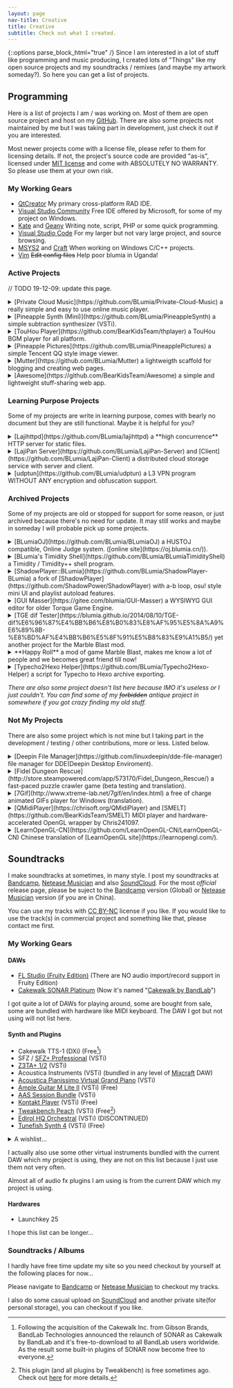 ```yaml
---
layout: page
nav-title: Creative
title: Creative
subtitle: Check out what I created.
---
```

{::options parse_block_html="true" /}
Since I am interested in a lot of stuff like programming and music producing, I created lots of "Things" like my open source projects and my soundtracks / remixes (and maybe my artwork someday?). So here you can get a list of projects.

## Programming

Here is a list of projects I am / was working on. Most of them are open source project and host on my [GitHub](https://github.com/BLumia/). There are also some projects not maintained by me but I was taking part in development, just check it out if you are interested.

Most newer projects come with a license file, please refer to them for licensing details. If not, the project's source code are provided "as-is", licensed under [MIT license](https://opensource.org/licenses/MIT) and come with ABSOLUTELY NO WARRANTY. So please use them at your own risk. 

### My Working Gears

 - [QtCreator](https://www.qt.io/download-open-source/) My primary cross-platform RAD IDE.
 - [Visual Studio Community](https://www.visualstudio.com/vs/community/) Free IDE offered by Microsoft, for some of my project on Windows.
 - [Kate](https://kate-editor.org/get-it/) and [Geany](https://www.geany.org/) Writing note, script, PHP or some quick programming.
 - [Visual Studio Code](https://code.visualstudio.com/) For my larger but not vary large project, and source browsing.
 - [MSYS2](https://www.msys2.org/) and [Craft](https://community.kde.org/Craft) When working on Windows C/C++ projects.
 - [Vim](http://www.vim.org/) ~~Edit config files~~ Help poor blumia in Uganda!

### Active Projects

// TODO 19-12-09: update this page.

<details>
<summary markdown="span">[Private Cloud Music](https://github.com/BLumia/Private-Cloud-Music) a really simple and easy to use online music player.</summary>

Private Cloud Music, short for PCM. It's a really simple and easy to use online music player, designed for quick private music hosting and sharing.

The project contains a single PHP script to provide the PCM API (Actually there is also a [Go version](https://github.com/BLumia/CloudMusicGo)) and all you need to do is upload it and your music files.

[Jxpxxzj](https://github.com/jxpxxzj) also did a react version of PCM front-end, [check it out here](https://github.com/BearKidsTeam/private-music-react).

I also wrote an [Android client](https://github.com/BLumia/PCM-Droid) for support offline listening and multi-server switching, but since I'm new to android, that android app is just.. emm.. doesn't works like what I want.
</details>
<details>
<summary markdown="span">[Pineapple Synth (Mini)](https://github.com/BLumia/PineappleSynth) a simple subtraction synthesizer (VSTi).</summary>

This is a simple subtraction synthesizer, delivered as VSTi plugin for DAWs like Cakewalk SONAR, FL Studio and etc.

Since it's just a simple synthesizer, and the project need a redesign [for some reason](https://github.com/BLumia/PineappleSynth/issues/2). Future development may comes with another new repo(omit the "mini" word from the project name). But I don't have enough time to working on this, maybe someday..
</details>
<details>
<summary markdown="span">[TouHou Player](https://github.com/BearKidsTeam/thplayer) a TouHou BGM player for all platform.</summary>

Co-op project with [Chris241097](https://github.com/chirs241097) .

This is a TouHou BGM player for all platform, with directly support for Linux, tested under my laptop (running Arch linux and Windows 10) and chris' laptop (running Gentoo).

Thanks to [thpacth/thtk](https://github.com/thpatch/thtk/), this player support all majer version (>=th07) of TouHou game. And it's possible to run under Mac but I can't test it since I never have a Mac computer.
</details>
<details>
<summary markdown="span">[Pineapple Pictures](https://github.com/BLumia/PineapplePictures) a simple Tencent QQ style image viewer.</summary>

This is a very casual project for my personal use, and it just works under both Windows and [Archlinux](https://aur.archlinux.org/packages/pineapple-pictures-git/).

The reason of this project is just because the default image viewer under Windows cannot play gif animation and the UWP version of the new image viewer start so slow and it's too fat for me. Then when this project become usable, I found it also works fine under my Arch KDE desktop and feel it way more comfortable than using Gwenview.

Since this project is not for people other than me at all, I still list it here in case someone may like it.
</details>
<details>
<summary markdown="span">[Mutter](https://github.com/BLumia/Mutter) a lightweigth scaffold for blogging and creating web pages.</summary>

Mutter is a lightweight scaffold for blogging and creating web pages. It's free and open source, and it works on any hosts which provides a PHP enviroment like LAMP, WAMP, LNMP, etc.

Mutter is created for this site which you are visiting, and designed to be portable(so no composer, no extra plugin installation required) and hackable(means if you want to use it, you need to edit the source code to fit your need).
</details>
<details>
<summary markdown="span">[Awesome](https://github.com/BearKidsTeam/Awesome) a simple and lightweight stuff-sharing web app. </summary>

Awesome is a simple and lightweight stuff-sharing web app write in django.

The original purpose is create a site for easily stuff sharing, but it's still complex than I've ever thought. Maybe you can treat this as a half-archived project.
</details>

### Learning Purpose Projects

Some of my projects are write in learning purpose, comes with bearly no document but they are still functional. Maybe it is helpful for you?

<details>
<summary markdown="span">[Lajihttpd](https://github.com/BLumia/lajihttpd) a **high concurrence** HTTP server for static files.</summary>

This project's goal is write a **high concurrence** HTTP server for static files. Refer to the repo's README file for more details.
</details>
<details>
<summary markdown="span">[LajiPan Server](https://github.com/BLumia/LajiPan-Server) and [Client](https://github.com/BLumia/LajiPan-Client) a distributed cloud storage service with server and client.</summary>

This is a distributed cloud storage service (like dropbox, BaiduPCS, etc) with server and client. Server using a [GFS-like](https://en.wikipedia.org/wiki/Google_File_System) approach to implement a distributed file system, using [Moduo](https://github.com/chenshuo/muduo) for request handling. Client built with Qt.

Nearly no document(we got a [slide](https://blumia.github.io/LajiPan-Server/), but I don't think it's useful for you) and usage for this repo. I also almost forget how to use it. Dig into the source code if you really like.
</details>
<details>
<summary markdown="span">[udptun](https://github.com/BLumia/udptun) a L3 VPN program WITHOUT ANY encryption and obfuscation support.</summary>

This is actually a L3 Virtual Private Network program WITHOUT ANY encryption and obfuscation support.

There is a blog post(Chinese) for this repo. [See here](https://www.cnblogs.com/blumia/p/Make-a-simple-udp-tunnel-program.html).
</details>

### Archived Projects

Some of my projects are old or stopped for support for some reason, or just archived because there's no need for update. It may still works and maybe in someday I will probable pick up some projects.

<details>
<summary markdown="span">[BLumiaOJ](https://github.com/BLumia/BLumiaOJ) a HUSTOJ compatible, Online Judge system. ([online site](https://oj.blumia.cn/)).</summary>

This is a HUSTOJ compatible, Online Judge system's front-end. There is also an [online site](https://oj.blumia.cn/) for testing purpose.

Actually I was planning to write a judge core to make it become a fully functional Online Judge system, but for now I think it's not necessary to reinvent the wheel. So please use HUSTOJ's judge core or write your own, refer to the repo and check out the README file for more details.
</details>
<details>
<summary markdown="span">[BLumia's Timidity Shell](https://github.com/BLumia/BLumiaTimidityShell) a Timidity / Timidity++ shell program.</summary>

This is a Timidity / Timidity++ shell program. A simple GUI program for midi playback and batch midi->wav convert with timidity. The project started at about 4 years ago, quite old. I recently fixed some bug for my friend who want to use it, but since the codebase is ugly for now, I'm not going to continue develop this program.

If you are looking for a MIDI player with soundfont support, checkout [Chris241097/QMidiPlayer](https://github.com/chirs241097/QMidiPlayer), whick can run on both Linux and Windows.
</details>
<details>
<summary markdown="span">[ShadowPlayer::BLumia](https://github.com/BLumia/ShadowPlayer-BLumia) a fork of [ShadowPlayer](https://github.com/ShadowPower/ShadowPlayer) with a-b loop, osu! style mini UI and playlist autoload features.</summary>

It's a fork of [ShadowPlayer](https://github.com/ShadowPower/ShadowPlayer) by [ShadowPower](https://github.com/ShadowPower). With a-b loop, osu! style mini UI and playlist autoload features.

At that time I upload ShadowPlayer to GitHub, I didn't know how to use git, so I uploaded some compiled stuff inside the repo. Just ignore them is okay, I am a little bit lazy to do a clean up.

Fan fact: It is an archived project, but I am still using it under Windows till now! Maybe I am the only user since ShadowPower doesn't even use his version..
</details>
<details>
<summary markdown="span">[GUI Masser](https://gitee.com/blumia/GUI-Masser) a WYSIWYG GUI editor for older Torque Game Engine.</summary>

This is a WYSIWYG GUI editor for older Torque Game Engine(now it called Torque3D, I'm not going to link it here since GUI Masser may won't work with the new engine). The main purpose is write a GUI editor for the game Marble Blast to make modding easily. I and some of my friends were creating a mod named Happy Roll at that time.
</details>
<details>
<summary markdown="span">[TGE dif Tester](https://blumia.github.io/2014/08/10/TGE-dif%E6%96%87%E4%BB%B6%E8%B0%83%E8%AF%95%E5%8A%A9%E6%89%8B-%E8%BD%AF%E4%BB%B6%E5%8F%91%E5%B8%83%E9%A1%B5/) yet another project for the Marble Blast mod.</summary>

Yet another project for the Marble Blast mod. Source code... may upload someday.
</details>
<details>
<summary markdown="span">**Happy Roll** a mod of game Marble Blast, makes me know a lot of people and we becomes great friend till now!</summary>

A mod of the game Marble Blast.

For copyright reason I can't upload the game file here since it contains the original game's binary. And it ended with beta version with severial new gameplay modes, awesome levels and soundtracks.

We may release some of the content somedays, but not now. Also, if we comes up with a really great idea for making marble rolling game, this project may be picked up somedays, and comes with a brand new game, not a mod(to avoid copyright issue).

Thanks by the mod creating and another game Ballance, I knows a lot of people and we becomes great friend till now! In someway to say it changed my life!
</details>
<details>
<summary markdown="span">[Typecho2Hexo Helper](https://github.com/BLumia/Typecho2Hexo-Helper) a script for Typecho to Hexo archive exporting.</summary>

This is a helper script for people who wants to move his archives from Typecho to Hexo. I list this repo here because it's still very useful if you want to do that.

This script will save your archives with YAML [Front-matter](https://hexo.io/docs/front-matter.html) for hexo or other blogging engine like [Jekyll](https://jekyllrb.com/) or [Mutter](https://github.com/BLumia/Mutter)!
</details>

*There are also some project doesn't list here because IMO it's useless or I just couldn't. You can find some of my ~~forbidden~~ antique project in somewhere if you got crazy finding my old stuff.*

### Not My Projects

There are also some project which is not mine but I taking part in the development / testing / other contributions, more or less. Listed below.

<details>
<summary markdown="span">[Deepin File Manager](https://github.com/linuxdeepin/dde-file-manager) file manager for DDE(Deepin Desktop Enviroment).</summary>

Deepin File Manager is the default file manager app for Deepin Desktop Enviroment. I taking part in refacting code for some componments like the left sidebar and the top crumb bar / address bar, and also did some bugfix.

Actually I am working in Deepin Inc. and that's what I am mainly working on. I also working on some other projects which is also a part of Deepin Desktop Enviroment, but what I have done is mainly focus on the file manager app so I just list this one here.
</details>

<details>
<summary markdown="span">[Fidel Dungeon Rescue](http://store.steampowered.com/app/573170/Fidel_Dungeon_Rescue/) a fast-paced puzzle crawler game (beta testing and translation).</summary>

Fidel Dungeon Rescue is a fast-paced puzzle crawler game. I helped do beta testing and zh-CN translation.
</details>
<details>
<summary markdown="span">[7Gif](http://www.xtreme-lab.net/7gif/en/index.html) a free of charge animated GIFs player for Windows (translation).</summary>

7Gif is a free of charge, features filled, easy to use and multilanguage animated GIFs player for Windows. I helped do beta testing and zh-CN translation.
</details>
<details>
<summary markdown="span">[QMidiPlayer](https://chrisoft.org/QMidiPlayer) and [SMELT](https://github.com/BearKidsTeam/SMELT) MIDI player and hardware-accelerated OpenGL wrapper by Chris241097.</summary>

These project created by Chris241097 is quite awesome, ~~I did taking part in but just really a little work, few lines of code~~ (no longer true since my crappy code get removed during updates, but I'll still leave this project here since it's very good, and-). I write these project into this because I hope I can contribute to the project in upcoming future.
</details>
<details>
<summary markdown="span">[LearnOpenGL-CN](https://github.com/LearnOpenGL-CN/LearnOpenGL-CN) Chinese translation of [LearnOpenGL site](https://learnopengl.com/).</summary>

Chinese translation of [LearnOpenGL site](https://learnopengl.com/)

Since I am learning OpenGL before, I read the tutorial from here, and found some translation issue. To help more other people with better translation, I did join the translation group and do fix mistakes when I got free time.
</details>
 
## Soundtracks

I make soundtracks at sometimes, in many style. I post my soundtracks at [Bandcamp](https://blumia.bandcamp.com/), [Netease Musician](https://music.163.com/artist/album?id=12194546) and also [SoundCloud](https://soundcloud.com/blumia/tracks). For the most *official* release page, please be suject to the [Bandcamp](https://blumia.bandcamp.com/) version (Global) or [Netease Musician](https://music.163.com/artist/album?id=12194546) version (if you are in China).

You can use my tracks with [CC BY-NC](https://creativecommons.org/licenses/by-nc/3.0/) license if you like. If you would like to use the track(s) in commercial project and something like that, please contact me first.

### My Working Gears

#### DAWs

 - [FL Studio (Fruity Edition)](https://www.image-line.com/flstudio/) (There are NO audio import/record support in Fruity Edition)
 - [Cakewalk SONAR Platinum](http://www.cakewalk.com/Products/SONAR) (Now it's named "[Cakewalk by BandLab](https://cakewalk.bandlab.com/)")

I got quite a lot of DAWs for playing around, some are bought from sale, some are bundled with hardware like MIDI keyboard. The DAW I got but not using will not list here.
 
#### Synth and Plugins

 - Cakewalk TTS-1 (DXi) (Free[^1])
 - SFZ / [SFZ+ Professional](https://www.cakewalk.com/Products/sfz) (VSTi)
 - [Z3TA+ 1/2](https://www.cakewalk.com/products/z3ta/) (VSTi)
 - Acoustica Instruments (VSTi) (bundled in any level of [Mixcraft](https://www.acoustica.com/mixcrafths/) DAW)
 - [Acoustica Pianissimo Virtual Grand Piano](https://www.acoustica.com/pianissimo/) (VSTi)
 - [Ample Guitar M Lite II](http://www.amplesound.net/cn/pro-pd.asp?id=7) (VSTi) (Free)
 - [AAS Session Bundle](https://www.applied-acoustics.com/session-bundle/) (VSTi)
 - [Kontakt Player](https://www.native-instruments.com/en/products/komplete/samplers/kontakt-6-player/) (VSTi) (Free)
 - [Tweakbench Peach](https://www.tweakbench.com/vst-plugins/peach) (VSTi) (Free[^2])
 - [Edirol HQ Orchestral](https://www.roland.com/global/products/hq_orchestral/) (VSTi) (DISCONTINUED)
 - [Tunefish Synth 4](https://www.tunefish-synth.com/) (VSTi) (Free)

<details>
<summary markdown="span">A wishlist...</summary>
 - [True Piano](http://www.truepianos.com/) (VSTi)
 - [Strum GS-2](https://www.applied-acoustics.com/strum-gs-2/) (VSTi)
 - [Roland Sound Canvas VA](https://www.roland.com/global/products/sound_canvas_va/) (VSTi)
 - [Valhalla Vintage Verb](https://valhalladsp.com/shop/reverb/valhalla-vintage-verb/) (VST)
</details>

I actually also use some other virtual instruments bundled with the current DAW which my project is using, they are not on this list because I just use them not very often.

Almost all of audio fx plugins I am using is from the current DAW which my project is using.

#### Hardwares

 - Launchkey 25

I hope this list can be longer...

### Soundtracks / Albums

I hardly have free time update my site so you need checkout by yourself at the following places for now...

Please navigate to [Bandcamp](https://blumia.bandcamp.com/) or [Netease Musician](https://music.163.com/artist/album?id=12194546) to checkout my tracks.

I also do some casual upload on [SoundCloud](https://soundcloud.com/blumia/tracks) and another private site(for personal storage), you can checkout if you like.

[^1]: Following the acquisition of the Cakewalk Inc. from Gibson Brands, BandLab Technologies announced the relaunch of SONAR as Cakewalk by BandLab and it's free-to-download to all BandLab users worldwide. As the result some built-in plugins of SONAR now become free to everyone.
[^2]: This plugin (and all plugins by Tweakbench) is free sometimes ago. Check out [here](https://web.archive.org/web/20170804143220/http://www.tweakbench.com:80/archives) for more details.
